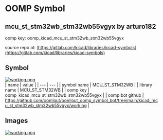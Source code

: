 # OOMP Symbol  
## mcu_st_stm32wb_stm32wb55vgyx  by arturo182  
  
oomp key: oomp_kicad_mcu_st_stm32wb_stm32wb55vgyx  
  
source repo at: [https://gitlab.com/kicad/libraries/kicad-symbols](https://gitlab.com/kicad/libraries/kicad-symbols)  
## Symbol  
  
[![working.png](working_600.png)](working.png)  
| name | value | 
| --- | --- | 
| symbol name | MCU_ST_STM32WB | 
| library name | MCU_ST_STM32WB | 
| oomp key | oomp_kicad_mcu_st_stm32wb_stm32wb55vgyx | 
| oomp bot github | https://github.com/oomlout/oomlout_oomp_symbol_bot/tree/main/kicad_mcu_st_stm32wb_stm32wb55vgyx/working | 
## Images  
  
[![working.png](working_140.png)](working.png)  
